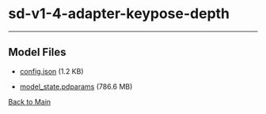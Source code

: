 
# sd-v1-4-adapter-keypose-depth
---



## Model Files

- [config.json](https://paddlenlp.bj.bcebos.com/models/community/RzZ/sd-v1-4-adapter-keypose-depth/config.json) (1.2 KB)

- [model_state.pdparams](https://paddlenlp.bj.bcebos.com/models/community/RzZ/sd-v1-4-adapter-keypose-depth/model_state.pdparams) (786.6 MB)


[Back to Main](../../)